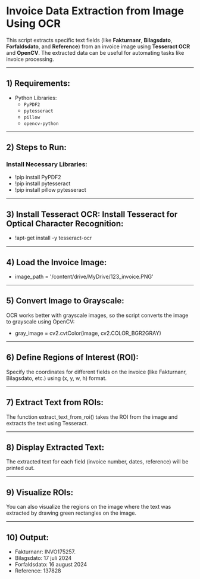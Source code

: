 # Invoice Data Extraction from Image Using OCR

This script extracts specific text fields (like **Fakturnanr**, **Bilagsdato**, **Forfaldsdato**, and **Reference**) from an invoice image using **Tesseract OCR** and **OpenCV**. The extracted data can be useful for automating tasks like invoice processing.

---

## 1) Requirements:

- Python Libraries:
  - `PyPDF2`
  - `pytesseract`
  - `pillow`
  - `opencv-python`

---

## 2) Steps to Run:

### Install Necessary Libraries:
- !pip install PyPDF2
- !pip install pytesseract
- !pip install pillow pytesseract

---

## 3) Install Tesseract OCR: Install Tesseract for Optical Character Recognition:
- !apt-get install -y tesseract-ocr

---

## 4) Load the Invoice Image:
- image_path = '/content/drive/MyDrive/123_invoice.PNG'

---

## 5) Convert Image to Grayscale:
OCR works better with grayscale images, so the script converts the image to grayscale using OpenCV:
- gray_image = cv2.cvtColor(image, cv2.COLOR_BGR2GRAY)

---

## 6) Define Regions of Interest (ROI):
Specify the coordinates for different fields on the invoice (like Fakturnanr, Bilagsdato, etc.) using (x, y, w, h) format.

---

## 7) Extract Text from ROIs:
The function extract_text_from_roi() 
takes the ROI from the image and extracts the text using Tesseract.

---

## 8) Display Extracted Text:
The extracted text for each field (invoice number, dates, reference) will be printed out.

---

## 9) Visualize ROIs:
You can also visualize the regions on the image where the text was extracted by drawing green rectangles on the image.

---
## 10) Output:
- Fakturnanr: INVO175257.
- Bilagsdato: 17 juli 2024
- Forfaldsdato: 16 august 2024
- Reference: 137828
